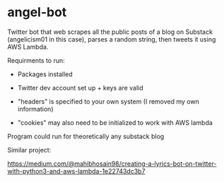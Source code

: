 # angel-bot
Twitter bot that web scrapes all the public posts of a blog on Substack (angelicism01 in this case), parses a random string, then tweets it using AWS Lambda.

Requirments to run:
  
  - Packages installed
  
  - Twitter dev account set up + keys are valid
  
  - "headers" is specified to your own system (I removed my own information)
  
  - "cookies" may also need to be initialized to work with AWS lambda
  
Program could run for theoretically any substack blog


Similar project:

https://medium.com/@mahibhosain98/creating-a-lyrics-bot-on-twitter-with-python3-and-aws-lambda-1e22743dc3b7

  
